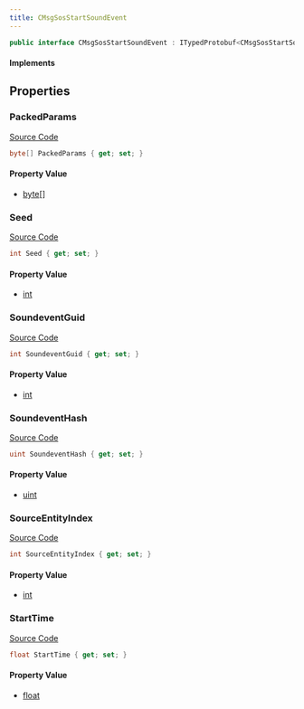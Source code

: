 ```yaml
---
title: CMsgSosStartSoundEvent
---
```


```csharp
public interface CMsgSosStartSoundEvent : ITypedProtobuf<CMsgSosStartSoundEvent>, INativeHandle, INetMessage<CMsgSosStartSoundEvent>, IDisposable
```

#### Implements

## Properties

### PackedParams

[Source Code](https://github.com/swiftly-solution/swiftlys2/blob/main/managed/src/SwiftlyS2.Generated/Protobufs/Interfaces/CMsgSosStartSoundEvent.cs#L30)

```csharp
byte[] PackedParams { get; set; }
```

#### Property Value

- [byte](https://learn.microsoft.com/dotnet/api/system.byte)[]

### Seed

[Source Code](https://github.com/swiftly-solution/swiftlys2/blob/main/managed/src/SwiftlyS2.Generated/Protobufs/Interfaces/CMsgSosStartSoundEvent.cs#L27)

```csharp
int Seed { get; set; }
```

#### Property Value

- [int](https://learn.microsoft.com/dotnet/api/system.int32)

### SoundeventGuid

[Source Code](https://github.com/swiftly-solution/swiftlys2/blob/main/managed/src/SwiftlyS2.Generated/Protobufs/Interfaces/CMsgSosStartSoundEvent.cs#L18)

```csharp
int SoundeventGuid { get; set; }
```

#### Property Value

- [int](https://learn.microsoft.com/dotnet/api/system.int32)

### SoundeventHash

[Source Code](https://github.com/swiftly-solution/swiftlys2/blob/main/managed/src/SwiftlyS2.Generated/Protobufs/Interfaces/CMsgSosStartSoundEvent.cs#L21)

```csharp
uint SoundeventHash { get; set; }
```

#### Property Value

- [uint](https://learn.microsoft.com/dotnet/api/system.uint32)

### SourceEntityIndex

[Source Code](https://github.com/swiftly-solution/swiftlys2/blob/main/managed/src/SwiftlyS2.Generated/Protobufs/Interfaces/CMsgSosStartSoundEvent.cs#L24)

```csharp
int SourceEntityIndex { get; set; }
```

#### Property Value

- [int](https://learn.microsoft.com/dotnet/api/system.int32)

### StartTime

[Source Code](https://github.com/swiftly-solution/swiftlys2/blob/main/managed/src/SwiftlyS2.Generated/Protobufs/Interfaces/CMsgSosStartSoundEvent.cs#L33)

```csharp
float StartTime { get; set; }
```

#### Property Value

- [float](https://learn.microsoft.com/dotnet/api/system.single)

